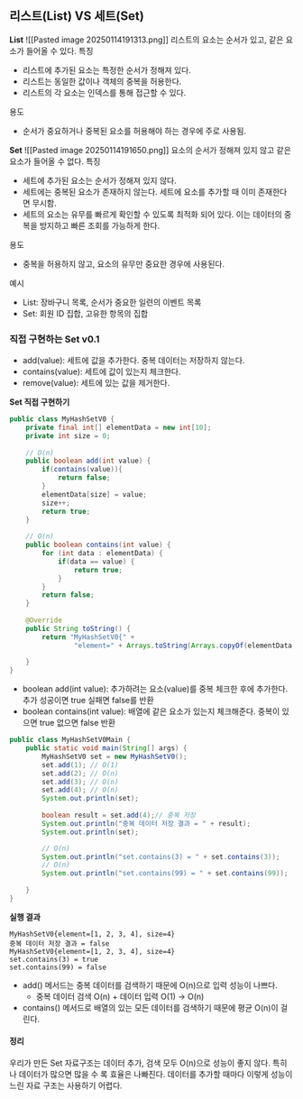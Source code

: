 ## 리스트(List) VS 세트(Set)

**List**
![[Pasted image 20250114191313.png]]
리스트의 요소는 순서가 있고, 같은 요소가 들어올 수 있다.
특징
- 리스트에 추가된 요소는 특정한 순서가 정해져 있다.
- 리스트는 동일한 값이나 객체의 중복을 허용한다.
- 리스트의 각 요소는 인덱스를 통해 접근할 수 있다.

용도
- 순서가 중요하거나 중복된 요소를 허용해야 하는 경우에 주로 사용됨.

**Set**
![[Pasted image 20250114191650.png]]
요소의 순서가 정해져 있지 않고 같은 요소가 들어올 수 없다.
특징
- 세트에 추가된 요소는 순서가 정해져 있지 않다.
- 세트에는 중복된 요소가 존재하지 않는다. 세트에 요소를 추가할 때 이미 존재한다면 무시함.
- 세트의 요소는 유무를 빠르게 확인할 수 있도록 최적화 되어 있다. 이는 데이터의 중복을 방지하고 빠른 조회를 가능하게 한다.

용도
- 중복을 허용하지 않고, 요소의 유무만 중요한 경우에 사용된다.


예시
- List: 장바구니 목록, 순서가 중요한 일련의 이벤트 목록
- Set: 회원 ID 집합, 고유한 항목의 집합

### 직접 구현하는 Set v0.1
- add(value): 세트에 값을 추가한다. 중복 데이터는 저장하지 않는다.
- contains(value): 세트에 값이 있는지 체크한다.
- remove(value): 세트에 있는 값을 제거한다.

**Set 직접 구현하기**
~~~ java
public class MyHashSetV0 {  
    private final int[] elementData = new int[10];  
    private int size = 0;  
  
    // O(n)  
    public boolean add(int value) {  
        if(contains(value)){  
            return false;  
        }        
        elementData[size] = value;  
        size++;  
        return true;  
    }  
  
    // O(n)    
    public boolean contains(int value) {  
        for (int data : elementData) {  
            if(data == value) {  
	            return true;  
            }        
        }       
		return false;  
    }
      
    @Override  
    public String toString() {  
        return "MyHashSetV0{" +  
                "element=" + Arrays.toString(Arrays.copyOf(elementData, size)) + ", size=" + size + '}';  
                
    }
}
~~~
- boolean add(int value): 추가하려는 요소(value)를 중복 체크한 후에 추가한다. 추가 성공이면 true 실패면 false를 반환
- boolean contains(int value): 배열에 같은 요소가 있는지 체크해준다. 중복이 있으면 true 없으면 false 반환

~~~ java
public class MyHashSetV0Main {  
    public static void main(String[] args) {  
        MyHashSetV0 set = new MyHashSetV0();  
        set.add(1); // O(1)  
        set.add(2); // O(n)  
        set.add(3); // O(n)  
        set.add(4); // O(n)  
        System.out.println(set);  
  
        boolean result = set.add(4);// 중복 저장  
        System.out.println("중복 데이터 저장 결과 = " + result);  
        System.out.println(set);  

		// O(n)  
        System.out.println("set.contains(3) = " + set.contains(3)); 
        // O(n)  
        System.out.println("set.contains(99) = " + set.contains(99));
  
    }  
}
~~~

**실행 결과**
~~~
MyHashSetV0{element=[1, 2, 3, 4], size=4}
중복 데이터 저장 결과 = false
MyHashSetV0{element=[1, 2, 3, 4], size=4}
set.contains(3) = true
set.contains(99) = false
~~~
- add() 메서드는 중복 데이터를 검색하기 때문에 O(n)으로 입력 성능이 나쁘다.
	- 중복 데이터 검색 O(n) + 데이터 입력 O(1) -> O(n)
- contains() 메서드로 배열의 있는 모든 데이터를 검색하기 때문에 평균 O(n)이 걸린다.

#### 정리
우리가 만든 Set 자료구조는 데이터 추가, 검색 모두 O(n)으로 성능이 좋지 않다. 특히나 데이터가 많으면 많을 수 록 효율은 나빠진다. 데이터를 추가할 때마다 이렇게 성능이 느린 자료 구조는 사용하기 어렵다.



 